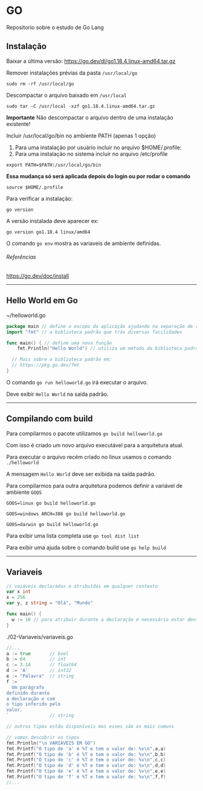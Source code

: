 # GO
Repositorio sobre o estudo de Go Lang

## Instalação
Baixar a última versão: https://go.dev/dl/go1.18.4.linux-amd64.tar.gz

Remover instalações prévias da pasta `/usr/local/go`

`sudo rm -rf /usr/local/go`

Descompactar o arquivo baixado em `/usr/local`

`sudo tar -C /usr/local -xzf go1.18.4.linux-amd64.tar.gz`

**Importante**
Não descompactar o arquivo dentro de uma instalação existente!

Incluir /usr/local/go/bin no ambiente PATH (apenas 1 opção)
1. Para uma instalação por usuário incluir no arquivo $HOME/.profile:
2. Para uma instalação no sistema incluir no arquivo /etc/profile

`export PATH=$PATH:/usr/local/go/bin`

**Essa mudança só será aplicada depois do login ou por rodar o comando**

`source $HOME/.profile`

Para verificar a instalação:

`go version`

A versão instalada deve aparecer ex: 

`go version go1.18.4 linux/amd64`

O comando `go env` mostra as variaveis de ambiente definidas.

###### Referências
https://go.dev/doc/install

---
## Hello World em Go

~/helloworld.go
```go
package main // define o escopo da aplicação ajudando na separação de responsabilidade
import "fmt" // a biblioteca padrão que trás diversas facilidades

func main() { // define uma nova função 
	fmt.Println("Hello World") // utiliza um método da biblioteca padrão para imprimir a mensagem na tela

  // Mais sobre a biblioteca padrão em:
  // https://pkg.go.dev/fmt
}
```

O comando `go run helloworld.go` irá executar o arquivo.

Deve exibir `Hello World` na saída padrão.

---
## Compilando com build

Para compilarmos o pacote utilizamos `go build helloworld.go`

Com isso é criado um novo arquivo executável para a arquitetura atual. 

Para executar o arquivo recém criado no linux usamos o comando `./helloworld` 

A mensagem `Hello World` deve ser exibida na saída padrão.

Para compilarmos para outra arquitetura podemos definir a variável de ambiente `GOOS`

`GOOS=linux go build helloworld.go`

`GOOS=windows ARCH=386 go build helloworld.go`

`GOOS=darwin go build helloworld.go`

Para exibir uma lista completa use `go tool dist list`

Para exibir uma ajuda sobre o comando build use `go help build`

---
## Variaveis

```go
// vaiáveis declaradas e atribuídas em qualquer contexto
var x int
x = 256
var y, z string = "Olá", "Mundo"

func main() {
  w := 16 // para atribuir durante a declaração é necessário estar dentro do escopo da função
}
```

  ./02-Variaveis/variaveis.go
```go	
//...
a := true       // bool
b := 64         // int
c := 3.14       // float64
d := 'A'        // int32
e := "Palavra"  // string
f := `
  Um parágrafo
definido durante
a declaração e com
o tipo inferido pelo
valor.
`               // string

// outros tipos estão disponíveis mas esses são os mais comuns

// vamos descobrir os tipos
fmt.Println("\n VARIÁVEIS EM GO")
fmt.Printf("O tipo de 'a' é %T e tem o valor de: %v\n",a,a)
fmt.Printf("O tipo de 'b' é %T e tem o valor de: %v\n",b,b)
fmt.Printf("O tipo de 'c' é %T e tem o valor de: %v\n",c,c)
fmt.Printf("O tipo de 'd' é %T e tem o valor de: %v\n",d,d)
fmt.Printf("O tipo de 'e' é %T e tem o valor de: %v\n",e,e)
fmt.Printf("O tipo de 'f' é %T e tem o valor de: %v\n",f,f)
//...
```